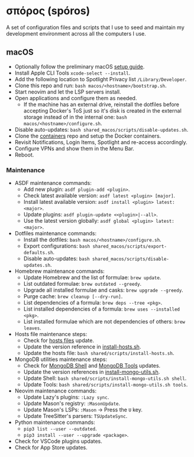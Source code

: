 # σπόρος (spóros)
A set of configuration files and scripts that I use to seed and maintain my
development environment across all the computers I use.

## macOS
- Optionally follow the preliminary macOS [setup guide](macos/REAME.md).
- Install Apple CLI Tools `xcode-select --install`.
- Add the following location to Spotlight Privacy list `/Library/Developer`.
- Clone this repo and run: `bash macos/<hostname>/bootstrap.sh`.
- Start neovim and let the LSP servers install.
- Open applications and configure them as needed.
  - If the machine has an external drive, reinstall the dotfiles before
    accepting Docker's ToS just so it's disk is created in the external storage
    instead of in the internal one: `bash macos/<hostname>/configure.sh`.
- Disable auto-updates: `bash shared_macos/scripts/disable-updates.sh`.
- Clone the [containers](https://github.com/parteincerta/containers) repo and
  setup the Docker containers.
- Revisit Notifications, Login Items, Spotlight and re-access accordingly.
- Configure VPNs and show them in the Menu Bar.
- Reboot.

### Maintenance
- ASDF maintenance commands:
  * Add new plugin: `asdf plugin-add <plugin>`.
  * Check latest available version: `asdf latest <plugin> [major]`.
  * Install latest available version: `asdf install <plugin> latest:<major>`.
  * Update plugins: `asdf plugin-update <<plugin>|--all>`.
  * Use the latest version globally: `asdf global <plugin> latest:<major>`.
- Dotfiles maintenance commands:
  - Install the dotfiles: `bash macos/<hostname>/configure.sh`.
  - Export configurations: `bash shared_macos/scripts/export-defaults.sh`.
  - Disable auto-updates: `bash shared_macos/scripts/disable-updates.sh`.
- Homebrew maintenance commands:
  - Update Homebrew and the list of formulae: `brew update`.
  - List outdated formulae: `brew outdated --greedy`.
  - Upgrade all installed formulae and casks: `brew upgrade --greedy`.
  - Purge cache: `brew cleanup [--dry-run]`.
  - List dependencies of a formula: `brew deps --tree <pkg>`.
  - List installed dependencies of a formula: `brew uses --installed <pkg>`.
  - List installed formulae which are not dependencies of others: `brew leaves`.
- Hosts file maintenance steps:
  - Check for [hosts files][macos-maintenance-01] update.
  - Update the version reference in
    [install-hosts.sh](shared/scripts/install-hosts.sh).
  - Update the hosts file: `bash shared/scripts/install-hosts.sh`.
- MongoDB utilities maintenance steps:
  - Check for [MongoDB Shell][macos-maintenance-02] and
    [MongoDB Tools][macos-maintenance-03] updates.
  - Update the version references in
    [install-mongo-utils.sh](shared/scripts/install-mongo-utils.sh).
  - Update Shell: `bash shared/scripts/install-mongo-utils.sh shell`.
  - Update Tools: `bash shared/scripts/install-mongo-utils.sh tools`.
- Neovim maintenance commands:
  * Update Lazy's plugins: `:Lazy sync`.
  * Update Mason's registry: `:MasonUpdate`.
  * Update Mason's LSPs: `:Mason` -> Press the `U` key.
  * Update TreeSitter's parsers: `TSUpdateSync`.
- Python maintenance commands:
  * `pip3 list --user --outdated`.
  * `pip3 install --user --upgrade <package>`.
- Check for VSCode plugins updates.
- Check for App Store updates.

[macos-maintenance-01]: https://github.com/StevenBlack/hosts/releases
[macos-maintenance-02]: https://github.com/mongodb-js/mongosh/releases
[macos-maintenance-03]: https://github.com/mongodb/mongo-tools/tags